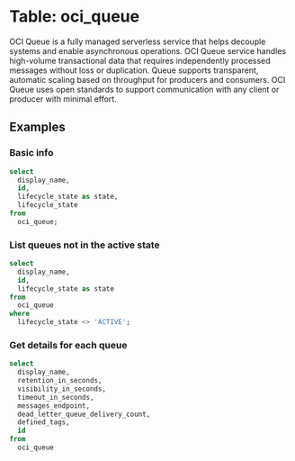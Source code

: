 # Table: oci_queue

OCI Queue is a fully managed serverless service that helps decouple systems and enable asynchronous operations. OCI Queue service handles high-volume transactional data that requires independently processed messages without loss or duplication. Queue supports transparent, automatic scaling based on throughput for producers and consumers. OCI Queue uses open standards to support communication with any client or producer with minimal effort.


## Examples

### Basic info

```sql
select
  display_name,
  id,
  lifecycle_state as state,
  lifecycle_state
from
  oci_queue;
```


### List queues not in the active state

```sql
select
  display_name,
  id,
  lifecycle_state as state
from
  oci_queue
where
  lifecycle_state <> 'ACTIVE';
```


### Get details for each queue

```sql
select
  display_name,
  retention_in_seconds,
  visibility_in_seconds,
  timeout_in_seconds,
  messages_endpoint,
  dead_letter_queue_delivery_count,
  defined_tags,
  id
from
  oci_queue 
```
